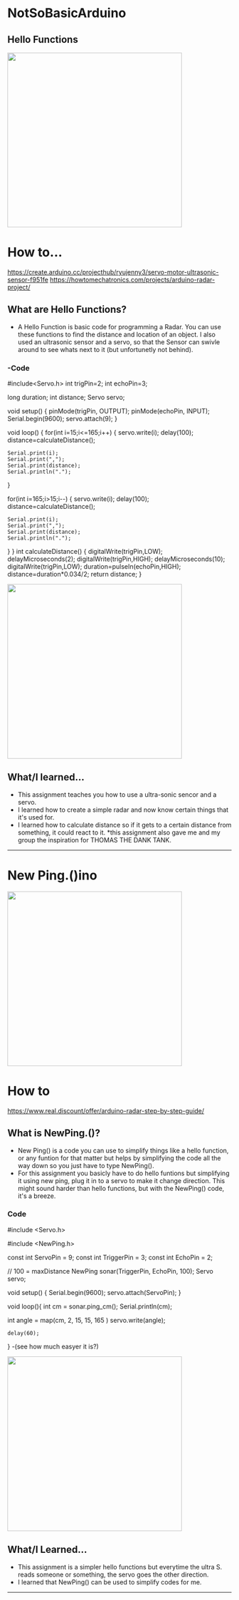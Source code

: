# NotSoBasicArduino

## Hello Functions

<img src="https://hackster.imgix.net/uploads/attachments/208605/radar.jpg?auto=compress%2Cformat&w=900&h=675&fit=min" width="392px"/>

# How to...

https://create.arduino.cc/projecthub/ryujenny3/servo-motor-ultrasonic-sensor-f951fe
 https://howtomechatronics.com/projects/arduino-radar-project/
 
 ## What are Hello Functions?
 - A Hello Function is basic code for programming a Radar. You can use these functions to find the distance and location of an object.  I also used an ultrasonic sensor and a servo, so that the Sensor can swivle around to see whats next to it (but unfortunetly not behind).

### -Code

#include<Servo.h>
int trigPin=2;
int echoPin=3;

long duration;
int distance;
Servo servo;

void setup()
{
  pinMode(trigPin, OUTPUT);
  pinMode(echoPin, INPUT);
  Serial.begin(9600);
  servo.attach(9);
}

void loop()
{
  for(int i=15;i<=165;i++)
  {
    servo.write(i);
    delay(100);
    distance=calculateDistance();
    
    Serial.print(i);
    Serial.print(",");
    Serial.print(distance);
    Serial.println(".");
  }

  for(int i=165;i>15;i--)
  {
    servo.write(i);
    delay(100);
    distance=calculateDistance();
    
    Serial.print(i);
    Serial.print(",");
    Serial.print(distance);
    Serial.println(".");
  }
}
int calculateDistance()
{
  digitalWrite(trigPin,LOW);
  delayMicroseconds(2);
  digitalWrite(trigPin,HIGH);
  delayMicroseconds(10);
  digitalWrite(trigPin,LOW); 
  duration=pulseIn(echoPin,HIGH);
  distance=duration*0.034/2;
  return distance;
}  

<img src="https://hackster.imgix.net/uploads/image/file/150528/IMG_20160407_141058.jpg?auto=compress%2Cformat&w=740&h=555&fit=max" width="392px"/>

## What/I learned...
 
 * This assignment teaches you how to use a ultra-sonic sencor and a servo.
 * I learned how to create a simple radar and now know certain things that it's used for.
 * I learned how to calculate distance so if it gets to a certain distance from something, it could react to it.
 *this assignment also gave me and my group the inspiration for THOMAS THE DANK TANK.
 __________________________________________________________________________________________________________________________________
 
 # New Ping.()ino
 
 <img src="https://www.real.discount/wp-content/uploads/2017/10/1187666_c150.jpg" width="392px"/>

 # How to

https://www.real.discount/offer/arduino-radar-step-by-step-guide/
 
 ## What is NewPing.()?
  - New Ping() is a code you can use to simplify things like a hello function, or any funtion for that matter
  but helps by simplifying the code all the way down so you just have to type NewPing().
  - For this assignment you basicly have to do hello funtions but simplifying it using new ping, plug it in to a servo to make it change direction. This might sound harder than hello functions, but with the NewPing() code, it's a breeze. 
  
 
 ### Code
 
 #include <Servo.h>

#include <NewPing.h>

const int ServoPin = 9;
const int TriggerPin = 3;
const int EchoPin = 2;

// 100 = maxDistance
NewPing  sonar(TriggerPin, EchoPin, 100);
Servo servo;

void setup() {
  Serial.begin(9600);
    servo.attach(ServoPin);
}

void loop(){
    int cm = sonar.ping_cm();
  Serial.println(cm);

int angle = map(cm, 2, 15, 15, 165 )
  servo.write(angle);

    delay(60);
}
-(see how much easyer it is?)

<img src="https://hackster.imgix.net/uploads/attachments/208605/radar.jpg?auto=compress%2Cformat&w=900&h=675&fit=min" width="392px"/>


## What/I Learned...

* This assignment is a simpler hello functions but everytime the ultra S. reads someone or something, the servo goes the other direction.
* I learned that NewPing() can be used to simplify codes for me.


__________________________________________________________________________________________________________________________________
